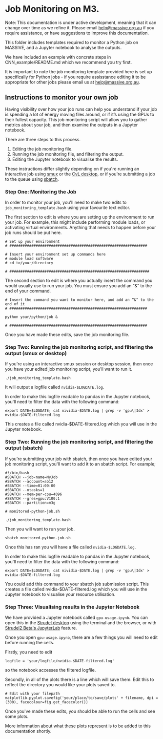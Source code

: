 # Job Monitoring on M3.
Note: This documentation is under active development, meaning that it can change over time as we refine it. Please email help@massive.org.au if you require assistance, or have suggestions to improve this documentation.

This folder includes templates required to monitor a Python job on MASSIVE, and a Jupyter notebook to analyse the outputs. 

We have included an example with concrete steps in CNN_example/README.md which we recommend you try first.

It is important to note the job monitoring template provided here is set up specifically for Python jobs - if you require assisstance editing it to be appropriate for other jobs please email us at help@massive.org.au.

## Instructions to monitor your own job
Having visibility over how your job runs can help you understand if your job is spending a lot of energy moving files around, or if it’s using the GPUs to their fullest capacity. This job monitoring script will allow you to gather metrics about your job, and then examine the outputs in a Jupyter notebook. 

There are three steps to this process.

1. Editing the job monitoring file.
2. Running the job monitoring file, and filtering the output.
3. Editing the Jupyter notebook to visualise the results. 

These instructions differ slightly depending on if you're running an interactive job using [smux](https://docs.massive.org.au/M3/slurm/interactive-jobs.html?highlight=smux) or the [CvL desktop](https://docs.massive.org.au/M3/connecting/connecting-via-strudel.html?highlight=desktop), or if you're submitting a job to the queue using [sbatch](https://docs.massive.org.au/M3/slurm/simple-batch-jobs.html). 

### Step One: Monitoring the Job
In order to monitor your job, you'll need to make two edits to `job_monitoring_template.bash` using your favourite text editor. 

The first section to edit is where you are setting up the environment to run your job. For example, this might include performing module loads, or activating virtual environments. Anything that needs to happen before your job runs should be put here.

```
# Set up your environment
# ###############################################################

# Insert your environment set up commands here
# module load software
# cd to/your/directory

# ################################################################
```

The second section to edit is where you actually insert the command you would usually use to run your job. You must ensure you add an "&" to the end of your command.

```
# Insert the command you want to monitor here, and add an “&” to the end of it
# ###############################################################

python your/python/job &

# ###############################################################
```

Once you have made these edits, save the job monitoring file. 

### Step Two: Running the job monitoring script, and filtering the output (smux or desktop)

If you're using an interactive smux session or desktop session, then once you have your edited job monitoring script, you'll want to run it.
```
./job_monitoring_template.bash
```
It will output a logfile called `nvidia-$LOGDATE.log`.

In order to make this logfile readable to pandas in the Jupyter notebook, you'll need to filter the data with the following command:

```
export DATE=$LOGDATE; cat nividia-$DATE.log | grep -v 'gpu\|Idx' > nvidia-$DATE-filtered.log
```
This creates a file called nvidia-$DATE-filtered.log which you will use in the Jupyter notebook.

### Step Two: Running the job monitoring script, and filtering the output (sbatch)

If you're submitting your job with sbatch, then once you have edited your job monitoring script, you'll want to add it to an sbatch script. For example;
```
#!/bin/bash
#SBATCH --job-name=MyJob
#SBATCH --account=ab12
#SBATCH --time=01:00:00
#SBATCH --ntasks=1
#SBATCH --mem-per-cpu=4096
#SBATCH --gres=gpu:V100:1
#SBATCH --partition=m3g

# monitored-python-job.sh

./job_monitoring_template.bash
```
Then you will want to run your job.
```
sbatch monitored-python-job.sh
```
Once this has ran you will have a file called `nvidia-$LOGDATE.log`.

In order to make this logfile readable to pandas in the Jupyter notebook, you'll need to filter the data with the following command:

```
export DATE=$LOGDATE; cat nividia-$DATE.log | grep -v 'gpu\|Idx' > nvidia-$DATE-filtered.log
```
You could add this command to your sbatch job submission script. This creates a file called nvidia-$DATE-filtered.log which you will use in the Jupyter notebook to visualise your resource utilisation. 

### Step Three: Visualising results in the Jupyter Notebook

We have provided a Jupyter notebook called `gpu-usage.ipynb`. You can open this in the [Strudel desktop](https://docs.massive.org.au/M3/connecting/connecting-via-strudel.html?highlight=desktop) using the terminal and the browser, or with [Strudel2 Beta's JupyterLab](https://docs.massive.org.au/M3/connecting/strudel2/connecting-to-jupyter-lab.html?highlight=jupyterlab) feature. 

Once you open `gpu-usage.ipynb`, there are a few things you will need to edit before running the cells.

Firstly, you need to edit 
```
logfile = 'your/logfile/nvidia-$DATE-filtered.log'
```
so the notebook accesses the filtered logfile. 

Secondly, in all of the plots there is a line which will save them. Edit this to reflect the directory you would like your plots saved to.

```
# Edit with your filepath
matplotlib.pyplot.savefig('your/place/to/save/plots' + filename, dpi = (300), facecolour=fig.get_facecolor())
```

Once you've made these edits, you should be able to run the cells and see some plots. 

More information about what these plots represent is to be added to this documentation shortly.
